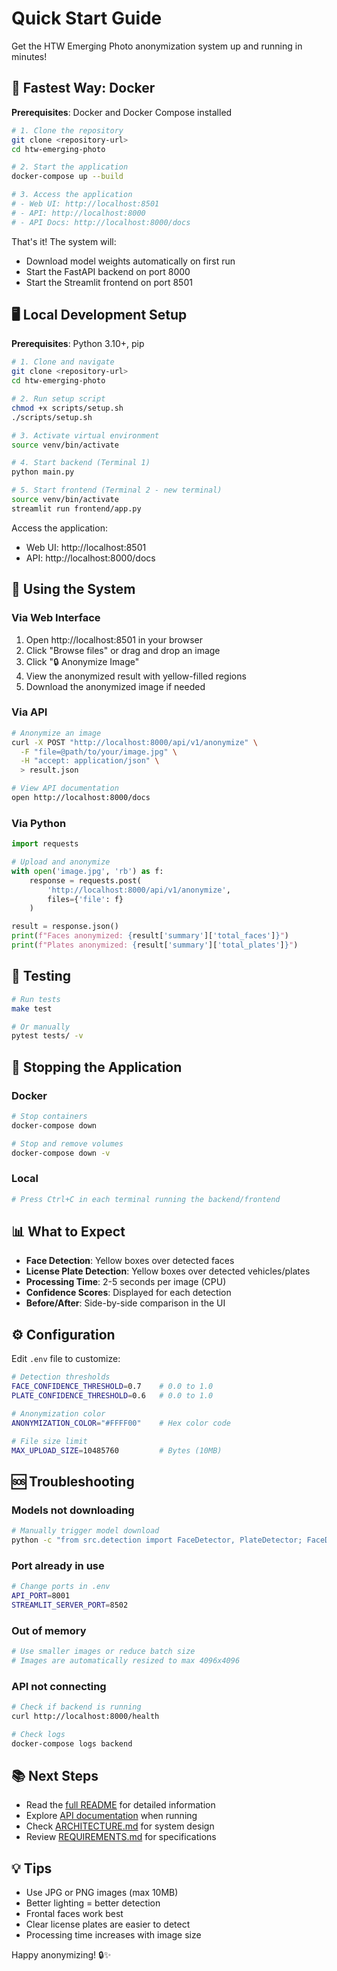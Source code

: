 # Quick Start Guide

Get the HTW Emerging Photo anonymization system up and running in minutes!

## 🚀 Fastest Way: Docker

**Prerequisites**: Docker and Docker Compose installed

```bash
# 1. Clone the repository
git clone <repository-url>
cd htw-emerging-photo

# 2. Start the application
docker-compose up --build

# 3. Access the application
# - Web UI: http://localhost:8501
# - API: http://localhost:8000
# - API Docs: http://localhost:8000/docs
```

That's it! The system will:
- Download model weights automatically on first run
- Start the FastAPI backend on port 8000
- Start the Streamlit frontend on port 8501

## 🖥️ Local Development Setup

**Prerequisites**: Python 3.10+, pip

```bash
# 1. Clone and navigate
git clone <repository-url>
cd htw-emerging-photo

# 2. Run setup script
chmod +x scripts/setup.sh
./scripts/setup.sh

# 3. Activate virtual environment
source venv/bin/activate

# 4. Start backend (Terminal 1)
python main.py

# 5. Start frontend (Terminal 2 - new terminal)
source venv/bin/activate
streamlit run frontend/app.py
```

Access the application:
- Web UI: http://localhost:8501
- API: http://localhost:8000/docs

## 📸 Using the System

### Via Web Interface

1. Open http://localhost:8501 in your browser
2. Click "Browse files" or drag and drop an image
3. Click "🔒 Anonymize Image"
4. View the anonymized result with yellow-filled regions
5. Download the anonymized image if needed

### Via API

```bash
# Anonymize an image
curl -X POST "http://localhost:8000/api/v1/anonymize" \
  -F "file=@path/to/your/image.jpg" \
  -H "accept: application/json" \
  > result.json

# View API documentation
open http://localhost:8000/docs
```

### Via Python

```python
import requests

# Upload and anonymize
with open('image.jpg', 'rb') as f:
    response = requests.post(
        'http://localhost:8000/api/v1/anonymize',
        files={'file': f}
    )

result = response.json()
print(f"Faces anonymized: {result['summary']['total_faces']}")
print(f"Plates anonymized: {result['summary']['total_plates']}")
```

## 🧪 Testing

```bash
# Run tests
make test

# Or manually
pytest tests/ -v
```

## 🛑 Stopping the Application

### Docker
```bash
# Stop containers
docker-compose down

# Stop and remove volumes
docker-compose down -v
```

### Local
```bash
# Press Ctrl+C in each terminal running the backend/frontend
```

## 📊 What to Expect

- **Face Detection**: Yellow boxes over detected faces
- **License Plate Detection**: Yellow boxes over detected vehicles/plates
- **Processing Time**: 2-5 seconds per image (CPU)
- **Confidence Scores**: Displayed for each detection
- **Before/After**: Side-by-side comparison in the UI

## ⚙️ Configuration

Edit `.env` file to customize:

```bash
# Detection thresholds
FACE_CONFIDENCE_THRESHOLD=0.7    # 0.0 to 1.0
PLATE_CONFIDENCE_THRESHOLD=0.6   # 0.0 to 1.0

# Anonymization color
ANONYMIZATION_COLOR="#FFFF00"    # Hex color code

# File size limit
MAX_UPLOAD_SIZE=10485760         # Bytes (10MB)
```

## 🆘 Troubleshooting

### Models not downloading
```bash
# Manually trigger model download
python -c "from src.detection import FaceDetector, PlateDetector; FaceDetector(); PlateDetector()"
```

### Port already in use
```bash
# Change ports in .env
API_PORT=8001
STREAMLIT_SERVER_PORT=8502
```

### Out of memory
```bash
# Use smaller images or reduce batch size
# Images are automatically resized to max 4096x4096
```

### API not connecting
```bash
# Check if backend is running
curl http://localhost:8000/health

# Check logs
docker-compose logs backend
```

## 📚 Next Steps

- Read the [full README](README.md) for detailed information
- Explore [API documentation](http://localhost:8000/docs) when running
- Check [ARCHITECTURE.md](docs/ARCHITECTURE.md) for system design
- Review [REQUIREMENTS.md](docs/REQUIREMENTS.md) for specifications

## 💡 Tips

- Use JPG or PNG images (max 10MB)
- Better lighting = better detection
- Frontal faces work best
- Clear license plates are easier to detect
- Processing time increases with image size

Happy anonymizing! 🔒✨

